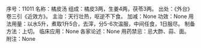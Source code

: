 序号：11011
名称：橘皮汤
组成：橘皮3两，生姜4两，茯苓3两。
出处：《外台》卷三引《近效方》。
主治：天行壮热，呕逆不下食。
加减：None
功效：None
用法用量：以水5升，煮取1升5合，去滓，分5-6次温服，中间任食，1日服尽。
制备方法：上切。
临床应用：None
各家论述：None
用药禁忌：忌大酢、蒜、面。
附注：None
